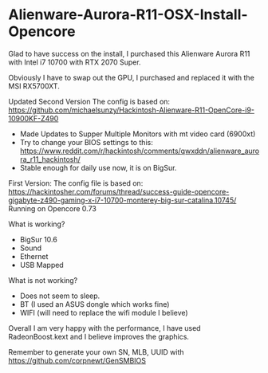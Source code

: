 # Alienware-Aurora-R11-OSX-Install-Opencore

Glad to have success on the install, I purchased this Alienware Aurora R11 with Intel i7 10700 with RTX 2070 Super.

Obviously I have to swap out the GPU, I purchased and replaced it with the MSI RX5700XT.

Updated Second Version
The config is based on: https://github.com/michaelsunzy/Hackintosh-Alienware-R11-OpenCore-i9-10900KF-Z490
- Made Updates to Supper Multiple Monitors with mt video card (6900xt)
- Try to change your BIOS settings to this: https://www.reddit.com/r/hackintosh/comments/qwxddn/alienware_aurora_r11_hackintosh/
- Stable enough for daily use now, it is on BigSur.

First Version:
The config file is based on: https://hackintosher.com/forums/thread/success-guide-opencore-gigabyte-z490-gaming-x-i7-10700-monterey-big-sur-catalina.10745/
Running on Opencore 0.73

What is working?

- BigSur 10.6
- Sound
- Ethernet
- USB Mapped

What is not working?
- Does not seem to sleep.
- BT (I used an ASUS dongle which works fine)
- WIFI (will need to replace the wifi module I believe)

Overall I am very happy with the performance, I have used RadeonBoost.kext and I believe improves the graphics.

Remember to generate your own SN, MLB, UUID with https://github.com/corpnewt/GenSMBIOS


